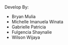 

Develop By:
- Bryan Mulia
- Michelle Imanuela Winata
- Gabrielle Patricia
- Fulgencia Shaynalie
- Wilson Wijaya
